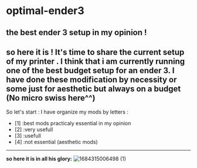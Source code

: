 # optimal-ender3
**the best ender 3 setup in my opinion !**
---
so here it is ! It's time to share the current setup of my printer . 
I think that i am currently running one of the best budget setup for an ender 3.
I have done these modification by necessity or some just for aesthetic but always on a budget (No micro swiss here^^)
---
So let's start :
I have organize my mods by letters :
- [1] :best mods practicaly essential in my opinion
- [2] :very usefull
- [3] :usefull
- [4] :not essential (aesthetic mods)
---
**so here it is in all his glory:**
![1684315006498 (1)](https://github.com/polotinkering/optimal-ender3/assets/133749952/c2fa58d8-b098-4215-976e-11a52993c563)

